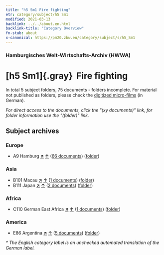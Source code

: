 ```yaml
---
title: "h5 Sm1 Fire fighting"
etr: category/subject/h5 Sm1
modified: 2021-03-13
backlink: ../../about.en.html
backlink-title: "Category Overview"
fn-stub: about
x-canonical: https://pm20.zbw.eu/category/subject/s/h5_Sm1
---
```


### Hamburgisches Welt-Wirtschafts-Archiv (HWWA)
# [h5 Sm1]{.gray}&#8201; Fire fighting&#160; 





In total 5 subject folders, 75 documents - folders incomplete.
For material not published as folders, please check the [digitized micro-films](/film/h1_sh.de.html) (in German).

_For direct access to the documents, click the "(xy documents)" link, for folder information use the "(folder)" link._

## Subject archives



### Europe

- A9 Hamburg [**&nearr;**](../../../geo/i/140905/about.en.html "Hamburg (all folders)") [**&uarr;**](../../../geo/about.en.html#A9 "Country category system") (<a href="https://pm20.zbw.eu/dfgview/sh/140905,144674" title="about: Hamburg : Fire fighting" target="_blank">66 documents</a>) ([folder](../../../../folder/sh/1409xx/140905/1446xx/144674/about.en.html))

### Asia

- B101 Macau [**&nearr;**](../../../geo/i/141267/about.en.html "Macau (all folders)") [**&uarr;**](../../../geo/about.en.html#B101 "Country category system") (<a href="https://pm20.zbw.eu/dfgview/sh/141267,144674" title="about: Macau : Fire fighting" target="_blank">1 documents</a>) ([folder](../../../../folder/sh/1412xx/141267/1446xx/144674/about.en.html))
- B111 Japan [**&nearr;**](../../../geo/i/141272/about.en.html "Japan (all folders)") [**&uarr;**](../../../geo/about.en.html#B111 "Country category system") (<a href="https://pm20.zbw.eu/dfgview/sh/141272,144674" title="about: Japan : Fire fighting" target="_blank">2 documents</a>) ([folder](../../../../folder/sh/1412xx/141272/1446xx/144674/about.en.html))

### Africa

- C110 German East Africa [**&nearr;**](../../../geo/i/141471/about.en.html "German East Africa (all folders)") [**&uarr;**](../../../geo/about.en.html#C110 "Country category system") (<a href="https://pm20.zbw.eu/dfgview/sh/141471,144674" title="about: German East Africa : Fire fighting" target="_blank">1 documents</a>) ([folder](../../../../folder/sh/1414xx/141471/1446xx/144674/about.en.html))

### America

- E86 Argentina [**&nearr;**](../../../geo/i/141692/about.en.html "Argentina (all folders)") [**&uarr;**](../../../geo/about.en.html#E86 "Country category system") (<a href="https://pm20.zbw.eu/dfgview/sh/141692,144674" title="about: Argentina : Fire fighting" target="_blank">5 documents</a>) ([folder](../../../../folder/sh/1416xx/141692/1446xx/144674/about.en.html))


_* The English category label is an unchecked automated translation of the German label._


